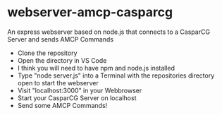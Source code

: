 # webserver-amcp-casparcg
An express webserver based on node.js that connects to a CasparCG Server and sends AMCP Commands

- Clone the repository
- Open the directory in VS Code
- I think you will need to have npm and node.js installed
- Type "node server.js" into a Terminal with the repositories directory open to start the webserver
- Visit "localhost:3000" in your Webbrowser
- Start your CasparCG Server on localhost
- Send some AMCP Commands!